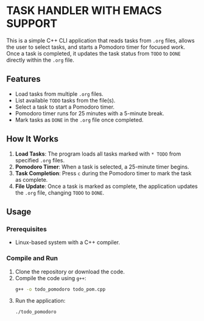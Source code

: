 # TASK HANDLER WITH EMACS SUPPORT
This is a simple C++ CLI application that reads tasks from `.org` files, allows the user to select tasks, and starts a Pomodoro timer for focused work. Once a task is completed, it updates the task status from `TODO` to `DONE` directly within the `.org` file.

## Features
- Load tasks from multiple `.org` files.
- List available `TODO` tasks from the file(s).
- Select a task to start a Pomodoro timer.
- Pomodoro timer runs for 25 minutes with a 5-minute break.
- Mark tasks as `DONE` in the `.org` file once completed.

## How It Works
1. **Load Tasks**: The program loads all tasks marked with `* TODO` from specified `.org` files.
2. **Pomodoro Timer**: When a task is selected, a 25-minute timer begins. 
3. **Task Completion**: Press `c` during the Pomodoro timer to mark the task as complete.
4. **File Update**: Once a task is marked as complete, the application updates the `.org` file, changing `TODO` to `DONE`.

## Usage

### Prerequisites
- Linux-based system with a C++ compiler.

### Compile and Run
1. Clone the repository or download the code.
2. Compile the code using `g++`:
   ```bash
   g++ -o todo_pomodoro todo_pom.cpp
3. Run the application:
   ```bash
   ./todo_pomodoro
